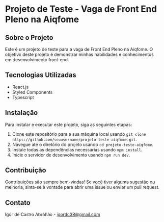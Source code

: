 # Projeto de Teste - Vaga de Front End Pleno na Aiqfome

## Sobre o Projeto

Este é um projeto de teste para a vaga de Front End Pleno na Aiqfome. O objetivo deste projeto é demonstrar minhas habilidades e conhecimentos em desenvolvimento front-end.

## Tecnologias Utilizadas

- React.js
- Styled Components
- Typescript

## Instalação

Para instalar e executar este projeto, siga as seguintes etapas:

1. Clone este repositório para a sua máquina local usando `git clone https://github.com/seuusername/projeto-teste-aiqfome.git`.
2. Navegue até o diretório do projeto usando `cd projeto-teste-aiqfome`.
3. Instale todas as dependências necessárias usando `npm install`.
4. Inicie o servidor de desenvolvimento usando `npm run dev`.


## Contribuição

Contribuições são sempre bem-vindas! Se você tiver alguma sugestão ou melhoria, sinta-se à vontade para abrir uma issue ou enviar um pull request.

## Contato

Igor de Castro Abrahão - igordc38@gmail.com
